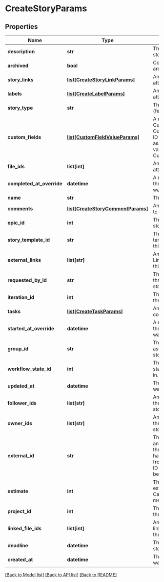 # CreateStoryParams

## Properties
Name | Type | Description | Notes
------------ | ------------- | ------------- | -------------
**description** | **str** | The description of the story. | [optional] 
**archived** | **bool** | Controls the story&#x27;s archived state. | [optional] 
**story_links** | [**list[CreateStoryLinkParams]**](CreateStoryLinkParams.md) | An array of story links attached to the story. | [optional] 
**labels** | [**list[CreateLabelParams]**](CreateLabelParams.md) | An array of labels attached to the story. | [optional] 
**story_type** | **str** | The type of story (feature, bug, chore). | [optional] 
**custom_fields** | [**list[CustomFieldValueParams]**](CustomFieldValueParams.md) | A map specifying a CustomField ID and CustomFieldEnumValue ID that represents an assertion of some value for a CustomField. | [optional] 
**file_ids** | **list[int]** | An array of IDs of files attached to the story. | [optional] 
**completed_at_override** | **datetime** | A manual override for the time/date the Story was completed. | [optional] 
**name** | **str** | The name of the story. | 
**comments** | [**list[CreateStoryCommentParams]**](CreateStoryCommentParams.md) | An array of comments to add to the story. | [optional] 
**epic_id** | **int** | The ID of the epic the story belongs to. | [optional] 
**story_template_id** | **str** | The id of the story template used to create this story, if applicable. | [optional] 
**external_links** | **list[str]** | An array of External Links associated with this story. | [optional] 
**requested_by_id** | **str** | The ID of the member that requested the story. | [optional] 
**iteration_id** | **int** | The ID of the iteration the story belongs to. | [optional] 
**tasks** | [**list[CreateTaskParams]**](CreateTaskParams.md) | An array of tasks connected to the story. | [optional] 
**started_at_override** | **datetime** | A manual override for the time/date the Story was started. | [optional] 
**group_id** | **str** | The id of the group to associate with this story. | [optional] 
**workflow_state_id** | **int** | The ID of the workflow state the story will be in. | [optional] 
**updated_at** | **datetime** | The time/date the Story was updated. | [optional] 
**follower_ids** | **list[str]** | An array of UUIDs of the followers of this story. | [optional] 
**owner_ids** | **list[str]** | An array of UUIDs of the owners of this story. | [optional] 
**external_id** | **str** | This field can be set to another unique ID. In the case that the Story has been imported from another tool, the ID in the other tool can be indicated here. | [optional] 
**estimate** | **int** | The numeric point estimate of the story. Can also be null, which means unestimated. | [optional] 
**project_id** | **int** | The ID of the project the story belongs to. | [optional] 
**linked_file_ids** | **list[int]** | An array of IDs of linked files attached to the story. | [optional] 
**deadline** | **datetime** | The due date of the story. | [optional] 
**created_at** | **datetime** | The time/date the Story was created. | [optional] 

[[Back to Model list]](../README.md#documentation-for-models) [[Back to API list]](../README.md#documentation-for-api-endpoints) [[Back to README]](../README.md)

